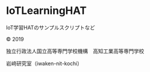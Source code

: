 # IoTLearningHAT
IoT学習HATのサンプルスクリプトなど

&copy; 2019 

独立行政法人国立高等専門学校機構　高知工業高等専門学校

岩﨑研究室（iwaken-nit-kochi）
